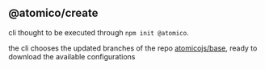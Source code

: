 ## @atomico/create

cli thought to be executed through `npm init @atomico`.

the cli chooses the updated branches of the repo [atomicojs/base](https://github.com/atomicojs/base), ready to download the available configurations
